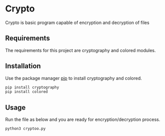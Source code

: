 # Crypto

Crypto is basic program capable of encryption and decryption of files

## Requirements

The requirements for this project are cryptography and colored modules.

## Installation

Use the package manager [pip](https://pip.pypa.io/en/stable/) to install cryptography and colored.

```bash
pip install cryptography
pip install colored
```

## Usage
 Run the file as below and you are ready for encryption/decryption process.
```python
python3 cryptoo.py
